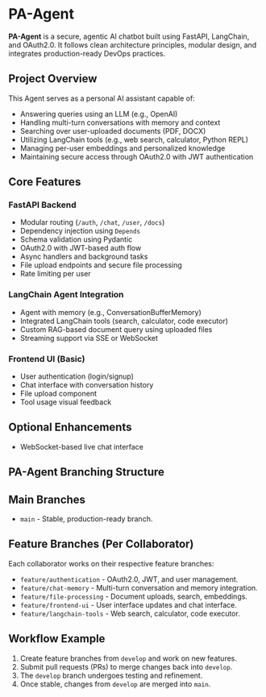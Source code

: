 # PA-Agent

**PA-Agent** is a secure, agentic AI chatbot built using FastAPI, LangChain, and OAuth2.0. It follows clean architecture principles, modular design, and integrates production-ready DevOps practices.

## Project Overview

This Agent serves as a personal AI assistant capable of:
- Answering queries using an LLM (e.g., OpenAI)
- Handling multi-turn conversations with memory and context
- Searching over user-uploaded documents (PDF, DOCX)
- Utilizing LangChain tools (e.g., web search, calculator, Python REPL)
- Managing per-user embeddings and personalized knowledge
- Maintaining secure access through OAuth2.0 with JWT authentication

## Core Features

### FastAPI Backend
- Modular routing (`/auth`, `/chat`, `/user`, `/docs`)
- Dependency injection using `Depends`
- Schema validation using Pydantic
- OAuth2.0 with JWT-based auth flow
- Async handlers and background tasks
- File upload endpoints and secure file processing
- Rate limiting per user

### LangChain Agent Integration
- Agent with memory (e.g., ConversationBufferMemory)
- Integrated LangChain tools (search, calculator, code executor)
- Custom RAG-based document query using uploaded files
- Streaming support via SSE or WebSocket

### Frontend UI (Basic)
- User authentication (login/signup)
- Chat interface with conversation history
- File upload component
- Tool usage visual feedback

## Optional Enhancements
- WebSocket-based live chat interface

## PA-Agent Branching Structure

## Main Branches
- `main` - Stable, production-ready branch.

## Feature Branches (Per Collaborator)
Each collaborator works on their respective feature branches:
- `feature/authentication` - OAuth2.0, JWT, and user management.
- `feature/chat-memory` - Multi-turn conversation and memory integration.
- `feature/file-processing` - Document uploads, search, embeddings.
- `feature/frontend-ui` - User interface updates and chat interface.
- `feature/langchain-tools` - Web search, calculator, code executor.

## Workflow Example
1. Create feature branches from `develop` and work on new features.
2. Submit pull requests (PRs) to merge changes back into `develop`.
3. The `develop` branch undergoes testing and refinement.
4. Once stable, changes from `develop` are merged into `main`.



